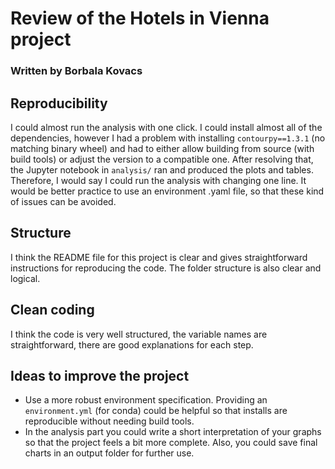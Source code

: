 # Review of the Hotels in Vienna project
### Written by Borbala Kovacs

## Reproducibility
I could almost run the analysis with one click. I could install almost all of the dependencies, however I had a problem with installing `contourpy==1.3.1` (no matching binary wheel) and had to either allow building from source (with build tools) or adjust the version to a compatible one. After resolving that, the Jupyter notebook in `analysis/` ran and produced the plots and tables. Therefore, I would say I could run the analysis with changing one line. It would be better practice to use an environment .yaml file, so that these kind of issues can be avoided. 

## Structure 
I think the README file for this project is clear and gives straightforward instructions for reproducing the code. The folder structure is also clear and logical. 

## Clean coding
I think the code is very well structured, the variable names are straightforward, there are good explanations for each step. 

## Ideas to improve the project
* Use a more robust environment specification. Providing an `environment.yml` (for conda) could be helpful so that installs are reproducible without needing build tools.
* In the analysis part you could write a short interpretation of your graphs so that the project feels a bit more complete. Also, you could save final charts in an output folder for further use. 